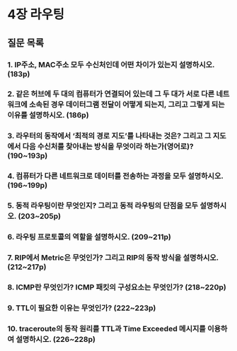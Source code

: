 # 4장 라우팅

## 질문 목록

### 1. IP주소, MAC주소 모두 수신처인데 어떤 차이가 있는지 설명하시오. (183p)

### 2. 같은 허브에 두 대의 컴퓨터가 연결되어 있는데 그 두 대가 서로 다른 네트워크에 소속된 경우 데이터그램 전달이 어떻게 되는지, 그리고 그렇게 되는 이유를 설명하시오. (186p)

### 3. 라우터의 동작에서 ‘최적의 경로 지도’를 나타내는 것은? 그리고 그 지도에서 다음 수신처를 찾아내는 방식을 무엇이라 하는가(영어로)? (190~193p)

### 4. 컴퓨터가 다른 네트워크로 데이터를 전송하는 과정을 모두 설명하시오. (196~199p)

### 5. 동적 라우팅이란 무엇인지? 그리고 동적 라우팅의 단점을 모두 설명하시오. (203~205p)

### 6. 라우팅 프로토콜의 역할을 설명하시오. (209~211p)

### 7. RIP에서 Metric은 무엇인가? 그리고 RIP의 동작 방식을 설명하시오. (212~217p)

### 8. ICMP란 무엇인가? ICMP 패킷의 구성요소는 무엇인가? (218~220p)

### 9. TTL이 필요한 이유는 무엇인가? (222~223p)

### 10. traceroute의 동작 원리를 TTL과 Time Exceeded 메시지를 이용하여 설명하시오. (226~228p)
